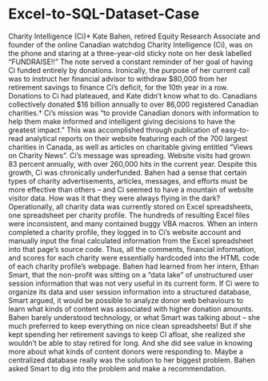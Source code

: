 # Excel-to-SQL-Dataset-Case
Charity Intelligence (Ci)* Kate Bahen, retired Equity Research Associate and founder of the online Canadian watchdog Charity Intelligence (Ci), was on the phone and staring at a three-year-old sticky note on her desk labelled “FUNDRAISE!!” The note served a constant reminder of her goal of having Ci funded entirely by donations. Ironically, the purpose of her current call was to instruct her financial advisor to withdraw $80,000 from her retirement savings to finance Ci’s deficit, for the 10th year in a row. Donations to Ci had plateaued, and Kate didn’t know what to do. Canadians collectively donated $16 billion annually to over 86,000 registered Canadian charities.† Ci’s mission was “to provide Canadian donors with information to help them make informed and intelligent giving decisions to have the greatest impact.” This was accomplished through publication of easy-to-read analytical reports on their website featuring each of the 700 largest charities in Canada, as well as articles on charitable giving entitled “Views on Charity News”. Ci’s message was spreading. Website visits had grown 83 percent annually, with over 260,000 hits in the current year. Despite this growth, Ci was chronically underfunded. Bahen had a sense that certain types of charity advertisements, articles, messages, and efforts must be more effective than others – and Ci seemed to have a mountain of website visitor data. How was it that they were always flying in the dark? Operationally, all charity data was currently stored on Excel spreadsheets, one spreadsheet per charity profile. The hundreds of resulting Excel files were inconsistent, and many contained buggy VBA macros. When an intern completed a charity profile, they logged in to Ci’s website account and manually input the final calculated information from the Excel spreadsheet into that page’s source code. Thus, all the comments, financial information, and scores for each charity were essentially hardcoded into the HTML code of each charity profile’s webpage. Bahen had learned from her intern, Ethan Smart, that the non-profit was sitting on a “data lake” of unstructured user session information that was not very useful in its current form. If Ci were to organize its data and user session information into a structured database, Smart argued, it would be possible to analyze donor web behaviours to learn what kinds of content was associated with higher donation amounts. Bahen barely understood technology, or what Smart was talking about – she much preferred to keep everything on nice clean spreadsheets! But if she kept spending her retirement savings to keep CI afloat, she realized she wouldn’t be able to stay retired for long. And she did see value in knowing more about what kinds of content donors were responding to. Maybe a centralized database really was the solution to her biggest problem. Bahen asked Smart to dig into the problem and make a recommendation.
